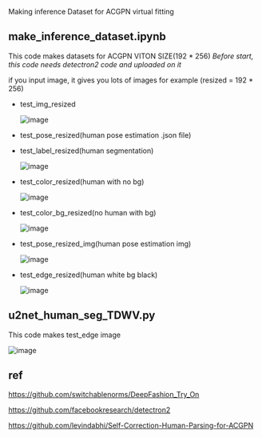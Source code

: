 Making inference Dataset for ACGPN virtual fitting 
## make_inference_dataset.ipynb 
This code makes datasets for ACGPN VITON SIZE(192 * 256) 
*Before start, this code needs detectron2 code and uploaded on it*

if you input image, it gives you lots of images for example (resized = 192 * 256)
- test_img_resized
  
  ![image](https://user-images.githubusercontent.com/45056638/227788178-1e0d4aac-fb82-4858-b99a-aa0956baf3ef.png)

- test_pose_resized(human pose estimation .json file)

- test_label_resized(human segmentation)

  ![image](https://user-images.githubusercontent.com/45056638/227788257-690c7cd8-4e08-4f53-90c3-78e09f920d59.png)

- test_color_resized(human with no bg)

  ![image](https://user-images.githubusercontent.com/45056638/227788209-e9de329e-3501-479e-9bd0-41b00af03167.png)

- test_color_bg_resized(no human with bg)

  ![image](https://user-images.githubusercontent.com/45056638/227788245-40c3af96-a5ee-42b1-870f-c4b88f5e04c4.png)

- test_pose_resized_img(human pose estimation img)

  ![image](https://user-images.githubusercontent.com/45056638/227788284-b5654db4-fbed-4b40-a4af-deb9e1502d5c.png)

- test_edge_resized(human white bg black)

  ![image](https://user-images.githubusercontent.com/45056638/227788219-e0410127-1696-4e7d-aae6-59fdc766ee71.png)



## u2net_human_seg_TDWV.py
This code makes test_edge image

![image](https://user-images.githubusercontent.com/45056638/227788160-99bf86d5-fd30-4bc4-8152-ba0198cadd05.png)


## ref
https://github.com/switchablenorms/DeepFashion_Try_On

https://github.com/facebookresearch/detectron2

https://github.com/levindabhi/Self-Correction-Human-Parsing-for-ACGPN
